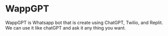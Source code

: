 # WappGPT
WappGPT is Whatsapp bot that is create using ChatGPT, Twilio, and Replit. We can use it like chatGPT and ask it any thing you want.
